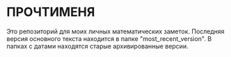 # ПРОЧТИМЕНЯ
Это репозиторий для моих личных математических заметок.
Последняя версия основного текста находится в папке "most_recent_version".
В папках с датами находятся старые архивированные версии.
